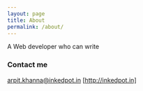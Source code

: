 ```yaml
---
layout: page
title: About
permalink: /about/
---
```


A Web developer who can write

### Contact me

[arpit.khanna@inkedpot.in](mailto:arpit.khanna@inkedpot.in)
[http://inkedpot.in]

